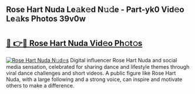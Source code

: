 ## Rose Hart Nuda Le𝚊k𝚎d N𝚞𝚍e - Part-yk0 Vid𝚎o Le𝚊ks Photos 39v0w

# <h2><a href="http://fbf4o7u.evod.top/?m=Rose+Hart+Nuda">🔗 👉🔴 Rose Hart Nuda Vid𝚎o Ph𝚘t𝚘s</a></h2>

[![Rose Hart Nuda N𝚞d𝚎s](https://i.imgur.com/8V9OHl7.gif)](http://fbf4o7u.evod.top/?m=Rose+Hart+Nuda)
Digital influencer Rose Hart Nuda and social media sensation, celebrated for sharing dance and lifestyle themes through viral dance challenges and short videos. A public figure like Rose Hart Nuda, with a large following and a strong voice, can inspire and motivate others to make a difference. 
